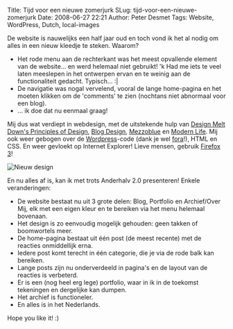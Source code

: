 Title: Tijd voor een nieuwe zomerjurk
SLug: tijd-voor-een-nieuwe-zomerjurk
Date: 2008-06-27 22:21
Author: Peter Desmet
Tags: Website, WordPress, Dutch, local-images

De website is nauwelijks een half jaar oud en toch vond ik het al nodig om alles in een nieuw kleedje te steken. Waarom?

* Het rode menu aan de rechterkant was het meest opvallende element van de website... en werd helemaal niet gebruikt! 'k Had me iets te veel laten meeslepen in het ontwerpen ervan en te weinig aan de functionaliteit gedacht. Typisch... :|
* De navigatie was nogal vervelend, vooral de lange home-pagina en het moeten klikken om de 'comments' te zien (nochtans niet abnormaal voor een blog).
* ... ik doe dat nu eenmaal graag!

Mij dus wat verdiept in webdesign, met de uitstekende hulp van [Design Melt Down's Principles of Design](http://www.designmeltdown.com/chapters/DesignPrinciples/), [Blog Design](http://www.blogdesignblog.com/), [Mezzoblue](http://www.mezzoblue.com/) en [Modern Life](http://www.modernlifeisrubbish.co.uk/). Mij ook weer gebogen over de [Wordpress](http://wordpress.org/)-code (dank je wel [fora](http://wordpress.org/support/)!), HTML en CSS. En weer gevloekt op Internet Explorer! Lieve mensen, gebruik [Firefox 3](http://www.mozilla.com/en-US/firefox/)!

![Nieuw design](http://www.anderhalv.be/wp-content/uploads/blog-1.0-naar-2.0.jpg)

En nu alles af is, kan ik met trots Anderhalv 2.0 presenteren! Enkele veranderingen:

* De website bestaat nu uit 3 grote delen: Blog, Portfolio en Archief/Over Mij, elk met een eigen kleur en te bereiken via het menu helemaal bovenaan.
* Het design is zo eenvoudig mogelijk gehouden: geen takken of boomwortels meer.
* De home-pagina bestaat uit één post (de meest recente) met de reacties onmiddellijk erna.
* Iedere post komt terecht in één categorie, die je via de rode balk kan bereiken.
* Lange posts zijn nu onderverdeeld in pagina's en de layout van de reacties is verbeterd.
* Er is een (nog heel erg lege) portfolio, waar in ik in de toekomst tekeningen en dergelijke kan dumpen.
* Het archief is functioneler.
* En alles is in het Nederlands.

Hope you like it! :)